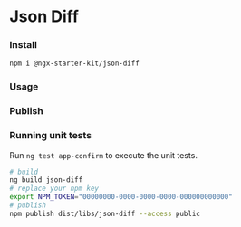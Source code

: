 # Json Diff

### Install

```bash
npm i @ngx-starter-kit/json-diff
```

### Usage

### Publish

### Running unit tests

Run `ng test app-confirm` to execute the unit tests.

```bash
# build
ng build json-diff
# replace your npm key
export NPM_TOKEN="00000000-0000-0000-0000-000000000000"
# publish
npm publish dist/libs/json-diff --access public
```

